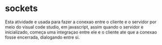 # sockets
Esta atividade e usada para fazer a conexao entre o cliente e o servidor por meio do visual code studio, em javascript, assim quando o servidor e inicializado, começa uma integraçao entre ele e o cliente ate que a conexao fosse encerrada, dialogando entre si.

